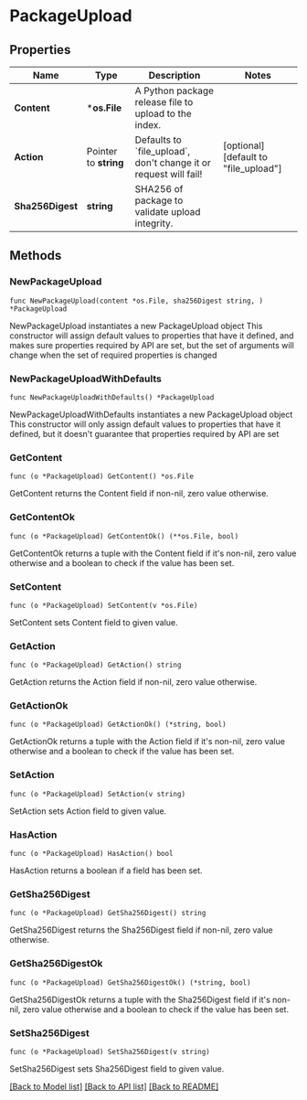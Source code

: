 # PackageUpload

## Properties

Name | Type | Description | Notes
------------ | ------------- | ------------- | -------------
**Content** | ***os.File** | A Python package release file to upload to the index. | 
**Action** | Pointer to **string** | Defaults to &#x60;file_upload&#x60;, don&#39;t change it or request will fail! | [optional] [default to "file_upload"]
**Sha256Digest** | **string** | SHA256 of package to validate upload integrity. | 

## Methods

### NewPackageUpload

`func NewPackageUpload(content *os.File, sha256Digest string, ) *PackageUpload`

NewPackageUpload instantiates a new PackageUpload object
This constructor will assign default values to properties that have it defined,
and makes sure properties required by API are set, but the set of arguments
will change when the set of required properties is changed

### NewPackageUploadWithDefaults

`func NewPackageUploadWithDefaults() *PackageUpload`

NewPackageUploadWithDefaults instantiates a new PackageUpload object
This constructor will only assign default values to properties that have it defined,
but it doesn't guarantee that properties required by API are set

### GetContent

`func (o *PackageUpload) GetContent() *os.File`

GetContent returns the Content field if non-nil, zero value otherwise.

### GetContentOk

`func (o *PackageUpload) GetContentOk() (**os.File, bool)`

GetContentOk returns a tuple with the Content field if it's non-nil, zero value otherwise
and a boolean to check if the value has been set.

### SetContent

`func (o *PackageUpload) SetContent(v *os.File)`

SetContent sets Content field to given value.


### GetAction

`func (o *PackageUpload) GetAction() string`

GetAction returns the Action field if non-nil, zero value otherwise.

### GetActionOk

`func (o *PackageUpload) GetActionOk() (*string, bool)`

GetActionOk returns a tuple with the Action field if it's non-nil, zero value otherwise
and a boolean to check if the value has been set.

### SetAction

`func (o *PackageUpload) SetAction(v string)`

SetAction sets Action field to given value.

### HasAction

`func (o *PackageUpload) HasAction() bool`

HasAction returns a boolean if a field has been set.

### GetSha256Digest

`func (o *PackageUpload) GetSha256Digest() string`

GetSha256Digest returns the Sha256Digest field if non-nil, zero value otherwise.

### GetSha256DigestOk

`func (o *PackageUpload) GetSha256DigestOk() (*string, bool)`

GetSha256DigestOk returns a tuple with the Sha256Digest field if it's non-nil, zero value otherwise
and a boolean to check if the value has been set.

### SetSha256Digest

`func (o *PackageUpload) SetSha256Digest(v string)`

SetSha256Digest sets Sha256Digest field to given value.



[[Back to Model list]](../README.md#documentation-for-models) [[Back to API list]](../README.md#documentation-for-api-endpoints) [[Back to README]](../README.md)


